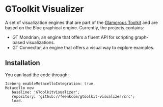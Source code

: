 # GToolkit Visualizer
A set of visualization engines that are part of the [Glamorous Toolkit](https://github.com/feenkcom/gtoolkit) and are based on the Bloc graphical engine. Currently, the projects contains:
- GT Mondrian, an engine that offers a fluent API for scripting graph-based visualizations.
- GT Connector, an engine that offers a visual way to explore examples.

## Installation

You can load the code through:

```
Iceberg enableMetacelloIntegration: true.
Metacello new
   baseline: 'GToolkitVisualizer';
   repository: 'github://feenkcom/gtoolkit-visualizer/src';
   load.
```
